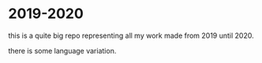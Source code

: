 # 2019-2020
this is a quite big repo representing all my work made from 2019 until 2020.

there is some language variation.

